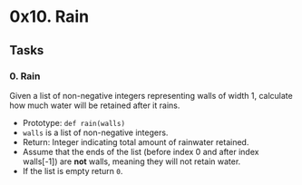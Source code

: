 0x10. Rain
==========

Tasks
-----

### 0\. Rain

Given a list of non-negative integers representing walls of width 1, calculate how much water will be retained after it rains.

-   Prototype: `def rain(walls)`
-   `walls` is a list of non-negative integers.
-   Return: Integer indicating total amount of rainwater retained.
-   Assume that the ends of the list (before index 0 and after index walls[-1]) are **not** walls, meaning they will not retain water.
-   If the list is empty return `0`.
